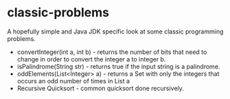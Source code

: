 # classic-problems
A hopefully simple and Java JDK specific look at some classic programming problems.

* convertInteger(int a, int b) - returns the number of bits that need to change in order to convert the integer a to integer b.
* isPalindrome(String str) - returns true if the input string is a palindrome.
* oddElements(List\<Integer\> a) - returns a Set with only the integers that occurs an odd number of times in List a
* Recursive Quicksort - common quicksort done recursively.
